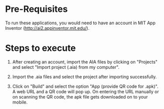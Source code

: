 # Pre-Requisites

To run these applications, you would need to have an account in MIT App Inventor (http://ai2.appinventor.mit.edu/). 

# Steps to execute

1) After creating an account, import the AIA files by clicking on "Projects" and select "Import project (.aia) from my computer".


2) Import the .aia files and select the project after importing successfully.

3) Click on "Build" and select the option "App (provide QR code for .apk)". A web URL and a QR code will pop up. On entering the URL manually or on scanning the QR code, the apk file gets downloaded on to your mobile.